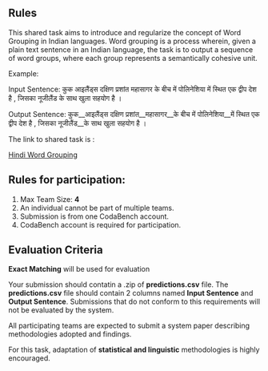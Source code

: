 ## Rules

This shared task aims to introduce and regularize the concept of Word Grouping in Indian languages. Word grouping is a process wherein, given a plain text sentence in an Indian language, the task is to output a sequence of word groups, where each group represents a semantically cohesive unit.

Example:

Input Sentence: कुक आइलैंड्स दक्षिण प्रशांत महासागर के बीच में पोलिनेशिया में स्थित एक द्वीप देश है , जिसका नूजीलैंड के साथ खुला सहयोग है ।

Output Sentence: कुक__आइलैंड्स दक्षिण प्रशांत__महासागर__के बीच में पोलिनेशिया__में स्थित एक द्वीप देश है , जिसका नूजीलैंड__के साथ खुला सहयोग है ।


The link to shared task is :

[Hindi Word Grouping](https://www.codabench.org/competitions/10484/?secret_key=55c4ef19-71b8-4fd0-aea0-1e44908e4ac5)

## Rules for participation:

1. Max Team Size: **4**
2. An individual cannot be part of multiple teams.
3. Submission is from one CodaBench account.
4. CodaBench account is required for participation.


## Evaluation Criteria

**Exact Matching** will be used for evaluation

Your submission should contatin a .zip of **predictions.csv** file. The **predictions.csv** file should contain 2 columns named
**Input Sentence** and **Output Sentence**.
Submissions that do not conform to this requirements will not be evaluated by the system.

All participating teams are expected to submit a system paper describing methodologies adopted and findings.

For this task, adaptation of **statistical and linguistic** methodologies is highly encouraged.


